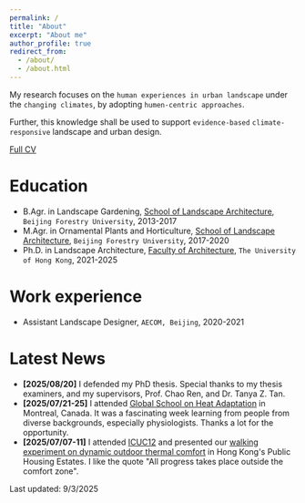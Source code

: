 ```yaml
---
permalink: /
title: "About"
excerpt: "About me"
author_profile: true
redirect_from: 
  - /about/
  - /about.html
---
```


My research focuses on the `human experiences in urban landscape` under the `changing climates`, by adopting `humen-centric approaches`. 

Further, this knowledge shall be used to support `evidence-based` `climate-responsive` landscape and urban design. 

[Full CV](http://yilun595.github.io/files/YilunLi_CV.pdf)


Education
======
* B.Agr. in Landscape Gardening, [School of Landscape Architecture](https://solaold.bjfu.edu.cn/english/), `Beijing Forestry University`, 2013-2017
* M.Agr. in Ornamental Plants and Horticulture, [School of Landscape Architecture](https://solaold.bjfu.edu.cn/english/), `Beijing Forestry University`, 2017-2020
* Ph.D. in Landscape Architecture, [Faculty of Architecture](https://www.arch.hku.hk/), `The University of Hong Kong`, 2021-2025

Work experience
======
* Assistant Landscape Designer, `AECOM, Beijing`, 2020-2021

Latest News
======
* <b>[2025/08/20]</b> I defended my PhD thesis. Special thanks to my thesis examiners, and my supervisors, Prof. Chao Ren, and Dr. Tanya Z. Tan.
* <b>[2025/07/21-25]</b> I attended [Global School on Heat Adaptation](https://icm-mhi.org/etudiant/global-school-on-heat-adaptation/) in Montreal, Canada. It was a fascinating week learning from people from diverse backgrounds, especially physiologists. Thanks a lot for the opportunity.
* <b>[2025/07/07-11]</b> I attended [ICUC12](https://icuc12.eu/) and presented our [walking experiment on dynamic outdoor thermal comfort](https://doi.org/10.5194/icuc12-84) in Hong Kong's Public Housing Estates. I like the quote "All progress takes place outside the comfort zone".


<div style="float: left; margin-left: 20px;">  <!-- Adjust margin as needed -->
    <script 
        type='text/javascript' 
        id='mapmyvisitors' 
        src='https://mapmyvisitors.com/map.js?cl=ffffff&w=0&t=n&d=xUw022oUllb-a8vAdBQh6HRG38-rimx_Ot410aLjGwM&co=d8d8d8&cmo=6d8973&cmn=69c17b'>
    </script>
</div>

Last updated: 9/3/2025